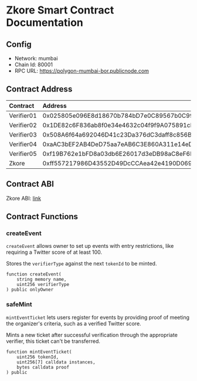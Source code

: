 # Zkore Smart Contract Documentation

## Config

- Network: mumbai
- Chain Id: 80001
- RPC URL: https://polygon-mumbai-bor.publicnode.com

## Contract Address

| Contract   | Address                                    | Chain  | Link                                                                                                 |
| :--------- | :----------------------------------------- | :----- | :--------------------------------------------------------------------------------------------------- |
| Verifier01 | 0x025805e096E8d18670b784bD7e0C89567b0C9965 | Mumbai | [Verifier01](https://mumbai.polygonscan.com/address/0x025805e096E8d18670b784bD7e0C89567b0C9965#code) |
| Verifier02 | 0x1DE82c6F836ab8f0e34e4632c04f9f9A075891cb | Mumbai | [Verifier02](https://mumbai.polygonscan.com/address/0x1DE82c6F836ab8f0e34e4632c04f9f9A075891cb#code) |
| Verifier03 | 0x508A6f64a692046D41c23Da376dC3daff8c856B3 | Mumbai | [Verifier03](https://mumbai.polygonscan.com/address/0x508A6f64a692046D41c23Da376dC3daff8c856B3#code) |
| Verifier04 | 0xaAC3bEF2AB4DeD75aa7eAB6C3E860A311e14eDc6 | Mumbai | [Verifier04](https://mumbai.polygonscan.com/address/0xaAC3bEF2AB4DeD75aa7eAB6C3E860A311e14eDc6#code) |
| Verifier05 | 0xf19B762e1bFD8a03db6E26017d3eDB98aC8eF6D8 | Mumbai | [Verifier05](https://mumbai.polygonscan.com/address/0xf19B762e1bFD8a03db6E26017d3eDB98aC8eF6D8#code) |
| Zkore      | 0xff557217986D43552D49DcCCAea42e4190D06902 | Mumbai | [Zkore](https://mumbai.polygonscan.com/address/0xff557217986D43552D49DcCCAea42e4190D06902#code)      |

## Contract ABI

Zkore ABI: [link](Zkore.json)

## Contract Functions

### createEvent

`createEvent` allows owner to set up events with entry restrictions, like requiring a Twitter score of at least 100.

Stores the `verifierType` against the next `tokenId` to be minted.

```solidity
function createEvent(
    string memory name,
    uint256 verifierType
) public onlyOwner
```

### safeMint

`mintEventTicket` lets users register for events by providing proof of meeting the organizer's criteria, such as a verified Twitter score.

Mints a new ticket after successful verification through the appropriate verifier, this ticket can't be transferred.

```solidity
function mintEventTicket(
    uint256 tokenId,
    uint256[7] calldata instances,
    bytes calldata proof
) public
```
